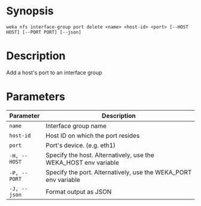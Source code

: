 # Synopsis

```weka nfs interface-group port delete <name> <host-id> <port> [--HOST HOST] [--PORT PORT] [--json]```

# Description

Add a host's port to an interface group

# Parameters

| Parameter | Description |
| --------- | ----------- |
| `name` | Interface group name |
| `host-id` | Host ID on which the port resides |
| `port` | Port's device. (e.g. eth1) |
| `-H, --HOST` | Specify the host. Alternatively, use the WEKA_HOST env variable |
| `-P, --PORT` | Specify the port. Alternatively, use the WEKA_PORT env variable |
| `-J, --json` | Format output as JSON |
